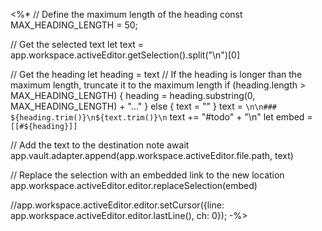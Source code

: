 <%*
// Define the maximum length of the heading
const MAX_HEADING_LENGTH = 50;


// Get the selected text
let text = app.workspace.activeEditor.getSelection().split("\n")[0]

// Get the heading
let heading = text
// If the heading is longer than the maximum length, truncate it to the maximum length
if (heading.length > MAX_HEADING_LENGTH) {
    heading = heading.substring(0, MAX_HEADING_LENGTH) + "..."
} else {
	text = ""
}
text = `\n\n### ${heading.trim()}\n${text.trim()}\n`
text += "#todo" + "\n"
let embed = `[[#${heading}]]`

// Add the text to the destination note
await app.vault.adapter.append(app.workspace.activeEditor.file.path, text)

// Replace the selection with an embedded link to the new location
app.workspace.activeEditor.editor.replaceSelection(embed)

//app.workspace.activeEditor.editor.setCursor({line: app.workspace.activeEditor.editor.lastLine(), ch: 0});
-%>